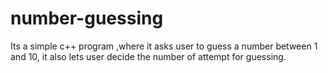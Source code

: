 # number-guessing
Its a simple c++ program ,where it asks user to guess a number between 1 and 10, it also lets user decide the number of attempt for guessing. 
